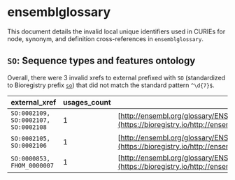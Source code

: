 # ensemblglossary

This document details the invalid local unique identifiers used in CURIEs
for node, synonym, and definition cross-references in `ensemblglossary`.


## `SO`: Sequence types and features ontology

Overall, there were 3 invalid
xrefs to external prefixed with `SO` (standardized to Bioregistry
prefix [`so`](https://bioregistry.io/so)) that
did not match the standard pattern `^\d{7}$`.

| external_xref                        |   usages_count | usages                                                                                                                    |
|--------------------------------------|----------------|---------------------------------------------------------------------------------------------------------------------------|
| `SO:0002109, SO:0002107, SO:0002108` |              1 | [http://ensembl.org/glossary/ENSGLOSSARY:0000050](https://bioregistry.io/http://ensembl.org/glossary/ENSGLOSSARY:0000050) |
| `SO:0002105, SO:0002106`             |              1 | [http://ensembl.org/glossary/ENSGLOSSARY:0000051](https://bioregistry.io/http://ensembl.org/glossary/ENSGLOSSARY:0000051) |
| `SO:0000853, FHOM_0000007`           |              1 | [http://ensembl.org/glossary/ENSGLOSSARY:0000080](https://bioregistry.io/http://ensembl.org/glossary/ENSGLOSSARY:0000080) |

